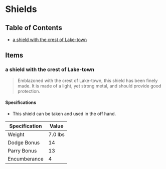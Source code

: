 # Shields

## Table of Contents

* [a shield with the crest of Lake-town](#a-shield-with-the-crest-of-lake-town)

## Items

### a shield with the crest of Lake-town

> Emblazoned with the crest of Lake-town, this shield has been finely made.
> It is made of a light, yet strong metal, and should provide good protection.

#### Specifications

* This shield can be taken and used in the off hand.

| Specification | Value   |
|---------------|---------|
| Weight        | 7.0 lbs |
| Dodge Bonus   | 14      |
| Parry Bonus   | 13      |
| Encumberance  | 4       |
